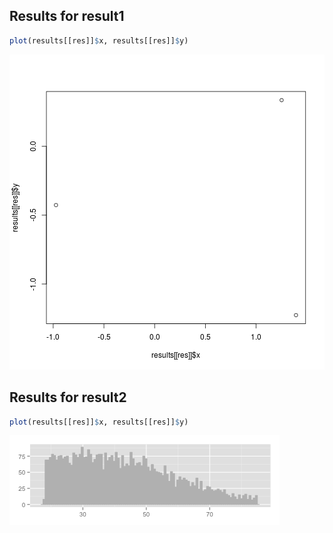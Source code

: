 





Results for result1
---------------------------


```r
plot(results[[res]]$x, results[[res]]$y)
```

![plot of chunk unnamed-chunk-1](figure/unnamed-chunk-1.png) 


Results for result2
---------------------------


```r
plot(results[[res]]$x, results[[res]]$y)
```

![plot of chunk unnamed-chunk-2](figure/unnamed-chunk-2.png) 

